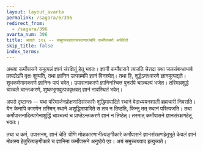 ```yaml
---
layout: layout_avarta
permalink: /sagara/6/396
redirect_from:
  - /sagara/396
avarta_num: 396
title: आवर्तः ३९६ -- समुत्पन्नज्ञानसंरक्षणार्थमपि कर्मोपासने अपेक्षिते
skip_title: false
index_terms: 
---
```


अथवा कर्मोपासने समुत्पन्नं ज्ञानं संरक्षितुं हेतू भवतः। ज्ञानी कर्मोपासने त्यजति चेत्तदा यथा जलसंबन्धाभावे प्ररूढोऽपि वृक्षः शुष्यति, तथा
ज्ञानिन उत्पन्नमपि ज्ञानं विनश्येत्। तथा हि, शुद्धेऽन्तःकरणे ज्ञानमुत्पद्यते।
शुभकर्मणामकरणे ज्ञानिनः पापं भवेत्। उपासनाकरणे ज्ञानिनश्चित्तं पुनरपि
चाञ्चल्यं भजेत। तस्मिन्नशुद्धे चञ्चले चान्तःकरणे, शुष्कभूमावुत्पन्नवृक्षवत्
ज्ञानं नावस्थितं भवेत्।

अपरो दृष्टान्तः -- 
यथा परिमार्जनप्रोक्षणादिसंस्कारैः शुद्धिमापादिते स्थाने वेदाध्ययनशाली ब्रह्मचारी निवसति। येन केनापि कारणेन
तस्मिन् स्थाने अशुद्धिमापादिते स तत्र न तिष्ठति, किन्तु तत् स्थानं परित्यजति। तथा कर्मोपासनादित्यागेनाशुद्धिं चाञ्चल्यं च प्राप्तेऽन्तःकरणे ज्ञानं न
तिष्ठेत्। तस्मात् कर्मोपासने ज्ञानसंरक्षणहेतू भवतः।

तथा च कर्म, उपासनम्, ज्ञानं चेति त्रीणि मोक्षकारणानीत्यङ्गीकारे
कर्मोपासने ज्ञानसंरक्षणहेतुभूते केवलं ज्ञानं मोक्षस्य हेतुरित्यङ्गीकारे च ज्ञानिना
कर्मोपासने अनुष्ठेये एव। अयं समुच्चयवाद इत्युच्यते।
